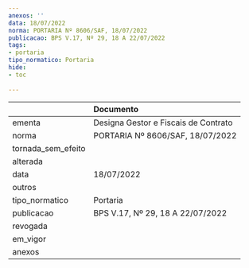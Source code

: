 ```yaml
---
anexos: ''
data: 18/07/2022
norma: PORTARIA Nº 8606/SAF, 18/07/2022
publicacao: BPS V.17, Nº 29, 18 A 22/07/2022
tags:
- portaria
tipo_normatico: Portaria
hide: 
- toc 
 
---
```


|                    | Documento                            |
|:-------------------|:-------------------------------------|
| ementa             | Designa Gestor e Fiscais de Contrato |
| norma              | PORTARIA Nº 8606/SAF, 18/07/2022     |
| tornada_sem_efeito |                                      |
| alterada           |                                      |
| data               | 18/07/2022                           |
| outros             |                                      |
| tipo_normatico     | Portaria                             |
| publicacao         | BPS V.17, Nº 29, 18 A 22/07/2022     |
| revogada           |                                      |
| em_vigor           |                                      |
| anexos             |                                      |